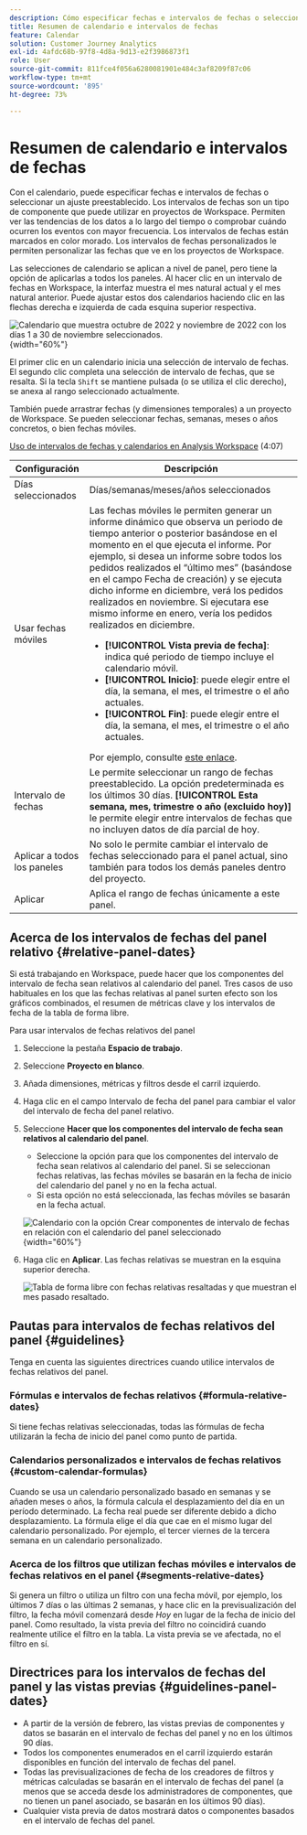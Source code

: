 ```yaml
---
description: Cómo especificar fechas e intervalos de fechas o seleccionar un ajuste preestablecido.
title: Resumen de calendario e intervalos de fechas
feature: Calendar
solution: Customer Journey Analytics
exl-id: 4afdc68b-97f8-4d8a-9d13-e2f3986873f1
role: User
source-git-commit: 811fce4f056a6280081901e484c3af8209f87c06
workflow-type: tm+mt
source-wordcount: '895'
ht-degree: 73%

---
```


# Resumen de calendario e intervalos de fechas

Con el calendario, puede especificar fechas e intervalos de fechas o seleccionar un ajuste preestablecido. Los intervalos de fechas son un tipo de componente que puede utilizar en proyectos de Workspace. Permiten ver las tendencias de los datos a lo largo del tiempo o comprobar cuándo ocurren los eventos con mayor frecuencia. Los intervalos de fechas están marcados en color morado. Los intervalos de fechas personalizados le permiten personalizar las fechas que ve en los proyectos de Workspace.

Las selecciones de calendario se aplican a nivel de panel, pero tiene la opción de aplicarlas a todos los paneles. Al hacer clic en un intervalo de fechas en Workspace, la interfaz muestra el mes natural actual y el mes natural anterior. Puede ajustar estos dos calendarios haciendo clic en las flechas derecha e izquierda de cada esquina superior respectiva.

![Calendario que muestra octubre de 2022 y noviembre de 2022 con los días 1 a 30 de noviembre seleccionados.](assets/aw_calendar2.png){width="60%"}

El primer clic en un calendario inicia una selección de intervalo de fechas. El segundo clic completa una selección de intervalo de fechas, que se resalta. Si la tecla `Shift` se mantiene pulsada (o se utiliza el clic derecho), se anexa al rango seleccionado actualmente.

También puede arrastrar fechas (y dimensiones temporales) a un proyecto de Workspace. Se pueden seleccionar fechas, semanas, meses o años concretos, o bien fechas móviles.

[Uso de intervalos de fechas y calendarios en Analysis Workspace](https://experienceleague.adobe.com/docs/analytics-learn/tutorials/analysis-workspace/calendar-and-date-ranges/using-dates-in-analysis-workspace.html?lang=es) (4:07)

| Configuración | Descripción |
| --- | --- |
| Días seleccionados | Días/semanas/meses/años seleccionados |
| Usar fechas móviles | Las fechas móviles le permiten generar un informe dinámico que observa un periodo de tiempo anterior o posterior basándose en el momento en el que ejecuta el informe. Por ejemplo, si desea un informe sobre todos los pedidos realizados el “último mes” (basándose en el campo Fecha de creación) y se ejecuta dicho informe en diciembre, verá los pedidos realizados en noviembre. Si ejecutara ese mismo informe en enero, vería los pedidos realizados en diciembre.<ul><li>**[!UICONTROL Vista previa de fecha]**: indica qué periodo de tiempo incluye el calendario móvil.</li><li>**[!UICONTROL Inicio]**: puede elegir entre el día, la semana, el mes, el trimestre o el año actuales.</li><li>**[!UICONTROL Fin]**: puede elegir entre el día, la semana, el mes, el trimestre o el año actuales.</li></ul>Por ejemplo, consulte [este enlace](/help/components/date-ranges/custom-date-ranges.md). |
| Intervalo de fechas | Le permite seleccionar un rango de fechas preestablecido. La opción predeterminada es los últimos 30 días. **[!UICONTROL Esta semana, mes, trimestre o año (excluido hoy)]** le permite elegir entre intervalos de fechas que no incluyen datos de día parcial de hoy. |
| Aplicar a todos los paneles | No solo le permite cambiar el intervalo de fechas seleccionado para el panel actual, sino también para todos los demás paneles dentro del proyecto. |
| Aplicar | Aplica el rango de fechas únicamente a este panel. |

## Acerca de los intervalos de fechas del panel relativo {#relative-panel-dates}

Si está trabajando en Workspace, puede hacer que los componentes del intervalo de fecha sean relativos al calendario del panel. Tres casos de uso habituales en los que las fechas relativas al panel surten efecto son los gráficos combinados, el resumen de métricas clave y los intervalos de fecha de la tabla de forma libre.

Para usar intervalos de fechas relativos del panel

1. Seleccione la pestaña **Espacio de trabajo**.
1. Seleccione **Proyecto en blanco**.
1. Añada dimensiones, métricas y filtros desde el carril izquierdo.
1. Haga clic en el campo Intervalo de fecha del panel para cambiar el valor del intervalo de fecha del panel relativo.
1. Seleccione **Hacer que los componentes del intervalo de fecha sean relativos al calendario del panel**.
   * Seleccione la opción para que los componentes del intervalo de fecha sean relativos al calendario del panel.
Si se seleccionan fechas relativas, las fechas móviles se basarán en la fecha de inicio del calendario del panel y no en la fecha actual.
   * Si esta opción no está seleccionada, las fechas móviles se basarán en la fecha actual.

   ![Calendario con la opción Crear componentes de intervalo de fechas en relación con el calendario del panel seleccionado](assets/relative-date-selected.png){width="60%"}

1. Haga clic en **Aplicar**.
Las fechas relativas se muestran en la esquina superior derecha.

   ![Tabla de forma libre con fechas relativas resaltadas y que muestran el mes pasado resaltado. ](assets/relative-date-range1.png)

## Pautas para intervalos de fechas relativos del panel {#guidelines}

Tenga en cuenta las siguientes directrices cuando utilice intervalos de fechas relativos del panel.

### Fórmulas e intervalos de fechas relativos {#formula-relative-dates}

Si tiene fechas relativas seleccionadas, todas las fórmulas de fecha utilizarán la fecha de inicio del panel como punto de partida.

### Calendarios personalizados e intervalos de fechas relativos {#custom-calendar-formulas}

Cuando se usa un calendario personalizado basado en semanas y se añaden meses o años, la fórmula calcula el desplazamiento del día en un período determinado. La fecha real puede ser diferente debido a dicho desplazamiento. La fórmula elige el día que cae en el mismo lugar del calendario personalizado. Por ejemplo, el tercer viernes de la tercera semana en un calendario personalizado.

### Acerca de los filtros que utilizan fechas móviles e intervalos de fechas relativos en el panel {#segments-relative-dates}

Si genera un filtro o utiliza un filtro con una fecha móvil, por ejemplo, los últimos 7 días o las últimas 2 semanas, y hace clic en la previsualización del filtro, la fecha móvil comenzará desde *Hoy* en lugar de la fecha de inicio del panel. Como resultado, la vista previa del filtro no coincidirá cuando realmente utilice el filtro en la tabla. La vista previa se ve afectada, no el filtro en sí.

## Directrices para los intervalos de fechas del panel y las vistas previas {#guidelines-panel-dates}

* A partir de la versión de febrero, las vistas previas de componentes y datos se basarán en el intervalo de fechas del panel y no en los últimos 90 días.
* Todos los componentes enumerados en el carril izquierdo estarán disponibles en función del intervalo de fechas del panel.
* Todas las previsualizaciones de fecha de los creadores de filtros y métricas calculadas se basarán en el intervalo de fechas del panel (a menos que se acceda desde los administradores de componentes, que no tienen un panel asociado, se basarán en los últimos 90 días).
* Cualquier vista previa de datos mostrará datos o componentes basados en el intervalo de fechas del panel.